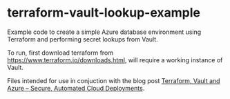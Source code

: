 # terraform-vault-lookup-example

Example code to create a simple Azure database environment using Terraform and performing secret lookups from Vault.

To run, first download terraform from https://www.terraform.io/downloads.html, will require a working instance of Vault.

Files intended for use in conjuction with the blog post [Terraform, Vault and Azure – Secure, Automated Cloud Deployments](https://www.tinfoilcipher.co.uk/terraform-vault-and-azure-secure-automated-cloud-deployments).
